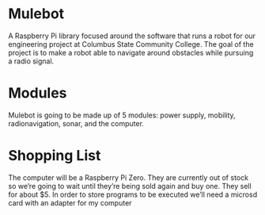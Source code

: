 # Mulebot
A Raspberry Pi library focused around the software that runs a robot for our engineering project at Columbus State Community College. The goal of the project is to make a robot able to navigate around obstacles while pursuing a radio signal.

# Modules
Mulebot is going to be made up of 5 modules: power supply, mobility, radionavigation, sonar, and the computer.

# Shopping List
The computer will be a Raspberry Pi Zero. They are currently out of stock so we’re going to wait until they’re being sold again and buy one. They sell for about $5. In order to store programs to be executed we’ll need a microsd card with an adapter for my computer